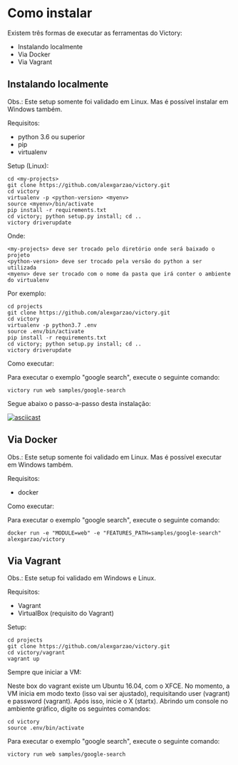 # Como instalar

Existem três formas de executar as ferramentas do Victory:
- Instalando localmente
- Via Docker
- Via Vagrant

## Instalando localmente

Obs.: Este setup somente foi validado em Linux. Mas é possível instalar em Windows também.

Requisitos:
- python 3.6 ou superior
- pip
- virtualenv

Setup (Linux):

    cd <my-projects>
    git clone https://github.com/alexgarzao/victory.git
    cd victory
    virtualenv -p <python-version> <myenv>
    source <myenv>/bin/activate
    pip install -r requirements.txt
    cd victory; python setup.py install; cd ..
    victory driverupdate

Onde:

    <my-projects> deve ser trocado pelo diretório onde será baixado o projeto
    <python-version> deve ser trocado pela versão do python a ser utilizada
    <myenv> deve ser trocado com o nome da pasta que irá conter o ambiente do virtualenv

Por exemplo:

    cd projects
    git clone https://github.com/alexgarzao/victory.git
    cd victory
    virtualenv -p python3.7 .env
    source .env/bin/activate
    pip install -r requirements.txt
    cd victory; python setup.py install; cd ..
    victory driverupdate

Como executar:

Para executar o exemplo "google search", execute o seguinte comando:

    victory run web samples/google-search


Segue abaixo o passo-a-passo desta instalação:

[![asciicast](https://asciinema.org/a/cZu5s6KbYpjQYMTSUR6TnMaL1.png)](https://asciinema.org/a/cZu5s6KbYpjQYMTSUR6TnMaL1?autoplay=1)

## Via Docker

Obs.: Este setup somente foi validado em Linux. Mas é possível executar em Windows também.

Requisitos:
- docker

Como executar:

Para executar o exemplo "google search", execute o seguinte comando:

    docker run -e "MODULE=web" -e "FEATURES_PATH=samples/google-search" alexgarzao/victory

## Via Vagrant

Obs.: Este setup foi validado em Windows e Linux.

Requisitos:
- Vagrant
- VirtualBox (requisito do Vagrant)

Setup:

    cd projects
    git clone https://github.com/alexgarzao/victory.git
    cd victory/vagrant
    vagrant up

Sempre que iniciar a VM:

Neste box do vagrant existe um Ubuntu 16.04, com o XFCE. No momento, a VM inicia em modo texto (isso vai ser ajustado), requisitando user (vagrant) e password (vagrant). Após isso, inicie o X (startx). Abrindo um console no ambiente gráfico, digite os seguintes comandos:

    cd victory
    source .env/bin/activate

Para executar o exemplo "google search", execute o seguinte comando:

    victory run web samples/google-search

